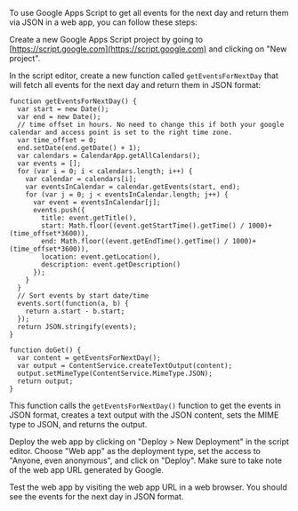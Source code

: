 To use Google Apps Script to get all events for the next day and return them via JSON in a web app, you can follow these steps:

Create a new Google Apps Script project by going to [https://script.google.com](https://script.google.com) and clicking on "New project".

In the script editor, create a new function called `getEventsForNextDay` that will fetch all events for the next day and return them in JSON format:

```
function getEventsForNextDay() {
  var start = new Date();
  var end = new Date();
  // time offset in hours. No need to change this if both your google calendar and access point is set to the right time zone.
  var time_offset = 0;
  end.setDate(end.getDate() + 1);
  var calendars = CalendarApp.getAllCalendars();
  var events = [];
  for (var i = 0; i < calendars.length; i++) {
    var calendar = calendars[i];
    var eventsInCalendar = calendar.getEvents(start, end);
    for (var j = 0; j < eventsInCalendar.length; j++) {
      var event = eventsInCalendar[j];
      events.push({
        title: event.getTitle(),
        start: Math.floor((event.getStartTime().getTime() / 1000)+(time_offset*3600)),
        end: Math.floor((event.getEndTime().getTime() / 1000)+(time_offset*3600)),
        location: event.getLocation(),
        description: event.getDescription()
      });
    }
  }
  // Sort events by start date/time
  events.sort(function(a, b) {
    return a.start - b.start;
  });
  return JSON.stringify(events);
}

function doGet() {
  var content = getEventsForNextDay();
  var output = ContentService.createTextOutput(content);
  output.setMimeType(ContentService.MimeType.JSON);
  return output;
}
```

This function calls the `getEventsForNextDay()` function to get the events in JSON format, creates a text output with the JSON content, sets the MIME type to JSON, and returns the output.

Deploy the web app by clicking on "Deploy > New Deployment" in the script editor. Choose "Web app" as the deployment type, set the access to "Anyone, even anonymous", and click on "Deploy". Make sure to take note of the web app URL generated by Google.

Test the web app by visiting the web app URL in a web browser. You should see the events for the next day in JSON format.
